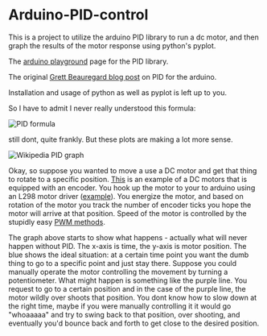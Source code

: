 # Arduino-PID-control

This is a project to utilize the arduino PID library to run a dc motor, and then graph the results of the motor response using python's pyplot.

The [arduino playground](http://playground.arduino.cc/Code/PIDLibrary) page for the PID library.

The original [Grett Beauregard blog post](http://brettbeauregard.com/blog/2011/04/improving-the-beginners-pid-introduction/) on PID for the arduino.

Installation and usage of python as well as pyplot is left up to you.

So I have to admit I never really understood this formula:  

![PID formula](http://i.imgur.com/VzkznFA.png)

still dont, quite frankly. But these plots are making a lot more sense.

![Wikipedia PID graph](https://upload.wikimedia.org/wikipedia/commons/a/a3/PID_varyingP.jpg)

Okay, so suppose you wanted to move a use a DC motor and get that thing to rotate to a specific position. [This](http://i.imgur.com/485PtIJ.jpg) is an example of a DC motors that is equipped with an encoder. You hook up the motor to your to arduino using an L298 motor driver ([example](http://www.instructables.com/id/Control-DC-and-stepper-motors-with-L298N-Dual-Moto/)). You energize the motor, and based on rotation of the motor you track the number of encoder ticks you hope the motor will arrive at that position. Speed of the motor is controlled by the stupidly easy [PWM methods](https://www.arduino.cc/en/Tutorial/PWM).

The graph above starts to show what happens - actually what will never happen without PID. The x-axis is time, the y-axis is motor position. The blue shows the ideal situation: at a certain time point you want the dumb thing to go to a specific point and just stay there. Suppose you could manually operate the motor controlling the movement by turning a potentiometer. What might happen is something like the purple line. You request to go to a certain position and in the case of the purple line, the motor wildly over shoots that position. You dont know how to slow down at the right time, maybe if you were manually controlling it it would go "whoaaaaa" and try to swing back to that position, over shooting, and eventually you'd bounce back and forth to get close to the desired position. 
